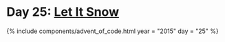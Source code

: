 # Day 25: [Let It Snow](https://adventofcode.com/2015/day/25)

{% include components/advent_of_code.html
	year = "2015" day = "25"
%}
